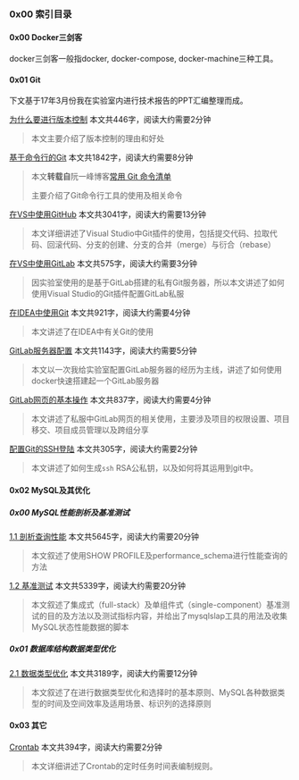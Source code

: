 ### 0x00 索引目录

#### 0x00 Docker三剑客

docker三剑客一般指docker, docker-compose, docker-machine三种工具。



#### 0x01 Git

下文基于17年3月份我在实验室内进行技术报告的PPT汇编整理而成。

[为什么要进行版本控制](/anthologies/tools/git/为什么要进行版本控制) 本文共446字，阅读大约需要2分钟

> 本文主要介绍了版本控制的理由和好处

[基于命令行的Git](/anthologies/tools/git/基于命令行的Git) 本文共1842字，阅读大约需要8分钟

> 本文**转载自**阮一峰博客[常用 Git 命令清单](http://www.ruanyifeng.com/blog/2015/12/git-cheat-sheet.html)
>
> 主要介绍了Git命令行工具的使用及相关命令

[在VS中使用GitHub](/anthologies/tools/git/在VS中使用GitHub) 本文共3041字，阅读大约需要13分钟

> 本文详细讲述了Visual Studio中Git插件的使用，包括提交代码、拉取代码、回滚代码、分支的创建、分支的合并（merge）与衍合（rebase）

[在VS中使用GitLab](/anthologies/tools/git/在VS中使用GitLab) 本文共575字，阅读大约需要3分钟

> 因实验室使用的是基于GitLab搭建的私有Git服务器，所以本文讲述了如何使用Visual Studio的Git插件配置GitLab私服

[在IDEA中使用Git](/anthologies/tools/git/在IDEA中使用Git) 本文共921字，阅读大约需要4分钟

> 本文讲述了在IDEA中有关Git的使用

[GitLab服务器配置](/anthologies/tools/git/GitLab服务器配置) 本文共1143字，阅读大约需要5分钟

> 本文以一次我给实验室配置GitLab服务器的经历为主线，讲述了如何使用docker快速搭建起一个GitLab服务器

[GitLab网页的基本操作](/anthologies/tools/git/GitLab网页的基本操作) 本文共837字，阅读大约需要4分钟

> 本文讲述了私服中GitLab网页的相关使用，主要涉及项目的权限设置、项目移交、项目成员管理以及跨组分享

[配置Git的SSH登陆](/anthologies/tools/git/git-ssh) 本文共305字，阅读大约需要2分钟

> 本文讲述了如何生成`ssh` RSA公私钥，以及如何将其运用到git中。

#### 0x02 MySQL及其优化

##### 0x00 MySQL性能剖析及基准测试

[1.1 剖析查询性能](/anthologies/tools/mysql-optimization/0x00%20MySQL性能剖析及基准测试/剖析查询性能) 本文共5645字，阅读大约需要20分钟

> 本文叙述了使用SHOW PROFILE及performance_schema进行性能查询的方法  

[1.2 基准测试](/anthologies/tools/mysql-optimization/0x00%20MySQL性能剖析及基准测试/基准测试) 本文共5339字，阅读大约需要20分钟

> 本文叙述了集成式（full-stack）及单组件式（single-component）基准测试的目的及方法以及测试指标内容，并给出了mysqlslap工具的用法及收集MySQL状态性能数据的脚本

##### 0x01 数据库结构数据类型优化

[2.1 数据类型优化](/anthologies/tools/mysql-optimization/0x01%20数据库结构数据类型优化/数据类型优化) 本文共3189字，阅读大约需要12分钟

> 本文叙述了在进行数据类型优化和选择时的基本原则、MySQL各种数据类型的时间及空间效率及适用场景、标识列的选择原则

#### 0x03 其它

[Crontab](/anthologies/tools/others/crontab) 本文共394字，阅读大约需要2分钟

> 本文详细讲述了Crontab的定时任务时间表编制规则。